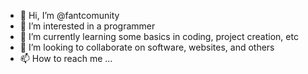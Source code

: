 - 👋 Hi, I’m @fantcomunity
- 👀 I’m interested in a programmer
- 🌱 I’m currently learning some basics in coding, project creation, etc
- 💞️ I’m looking to collaborate on software, websites, and others
- 📫 How to reach me ...

<!---
fantcomunity/fantcomunity is a ✨ special ✨ repository because its `README.md` (this file) appears on your GitHub profile.
You can click the Preview link to take a look at your changes.
--->
